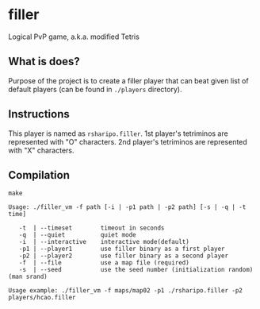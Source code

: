 # filler
Logical PvP game, a.k.a. modified Tetris

## What is does?
Purpose of the project is to create a filler player that can beat 
given list of default players (can be found in ```./players``` directory).


## Instructions
This player is named as ```rsharipo.filler```.
1st player's tetriminos are represented with "O" characters.
2nd player's tetriminos are represented with "X" characters.

## Compilation
```make```

```
Usage: ./filler_vm -f path [-i | -p1 path | -p2 path] [-s | -q | -t time]

   -t  | --timeset        timeout in seconds
   -q  | --quiet          quiet mode
   -i  | --interactive    interactive mode(default)
   -p1 | --player1        use filler binary as a first player
   -p2 | --player2        use filler binary as a second player
   -f  | --file           use a map file (required)
   -s  | --seed           use the seed number (initialization random) (man srand)
   
Usage example: ./filler_vm -f maps/map02 -p1 ./rsharipo.filler -p2 players/hcao.filler
```
